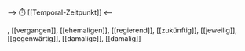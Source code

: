--> ⏱️ [[Temporal-Zeitpunkt]] <--

, [[vergangen]], [[ehemaligen]], [[regierend]], [[zukünftig]], [[jeweilig]], [[gegenwärtig]], [[damalige]], [[damalig]]